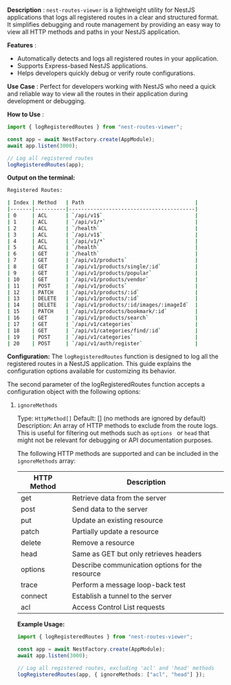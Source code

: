 **Description** :
`nest-routes-viewer` is a lightweight utility for NestJS applications that logs all registered routes in a clear and structured format. It simplifies debugging and route management by providing an easy way to view all HTTP methods and paths in your NestJS application.

**Features** :

-   Automatically detects and logs all registered routes in your application.
-   Supports Express-based NestJS applications.
-   Helps developers quickly debug or verify route configurations.

**Use Case** :
Perfect for developers working with NestJS who need a quick and reliable way to view all the routes in their application during development or debugging.

**How to Use** :

```typescript
import { logRegisteredRoutes } from "nest-routes-viewer";

const app = await NestFactory.create(AppModule);
await app.listen(3000);

// Log all registered routes
logRegisteredRoutes(app);
```

**Output on the terminal:**

```bash
Registered Routes:

| Index | Method   | Path                                    |
|-------|----------|-----------------------------------------|
| 0     | ACL      | `/api/v1$`                              |
| 1     | ACL      | `/api/v1/*`                             |
| 2     | ACL      | `/health`                               |
| 3     | ACL      | `/api/v1$`                              |
| 4     | ACL      | `/api/v1/*`                             |
| 5     | ACL      | `/health`                               |
| 6     | GET      | `/health`                               |
| 7     | GET      | `/api/v1/products`                      |
| 8     | GET      | `/api/v1/products/single/:id`           |
| 9     | GET      | `/api/v1/products/popular`              |
| 10    | GET      | `/api/v1/products/vendor`               |
| 11    | POST     | `/api/v1/products`                      |
| 12    | PATCH    | `/api/v1/products/:id`                  |
| 13    | DELETE   | `/api/v1/products/:id`                  |
| 14    | DELETE   | `/api/v1/products/:id/images/:imageId`  |
| 15    | PATCH    | `/api/v1/products/bookmark/:id`         |
| 16    | GET      | `/api/v1/products/search`               |
| 17    | GET      | `/api/v1/categories`                    |
| 18    | GET      | `/api/v1/categories/find/:id`           |
| 19    | POST     | `/api/v1/categories`                    |
| 20    | POST     | `/api/v1/auth/register`                 |
```

**Configuration:**
The `logRegisteredRoutes` function is designed to log all the registered routes in a NestJS application. This guide explains the configuration options available for customizing its behavior.

The second parameter of the logRegisteredRoutes function accepts a configuration object with the following options:

1. `ignoreMethods`

    Type: `HttpMethod[]`
    Default: [] (no methods are ignored by default)
    Description: An array of HTTP methods to exclude from the route logs. This is useful for filtering out methods such as `options ` or `head` that might not be relevant for debugging or API documentation purposes.

    The following HTTP methods are supported and can be included in the `ignoreMethods` array:

    | HTTP Method | Description                                     |
    | ----------- | ----------------------------------------------- |
    | get         | Retrieve data from the server                   |
    | post        | Send data to the server                         |
    | put         | Update an existing resource                     |
    | patch       | Partially update a resource                     |
    | delete      | Remove a resource                               |
    | head        | Same as GET but only retrieves headers          |
    | options     | Describe communication options for the resource |
    | trace       | Perform a message loop-back test                |
    | connect     | Establish a tunnel to the server                |
    | acl         | Access Control List requests                    |

    **Example Usage:**

    ```typescript
    import { logRegisteredRoutes } from "nest-routes-viewer";

    const app = await NestFactory.create(AppModule);
    await app.listen(3000);

    // Log all registered routes, excluding 'acl' and 'head' methods
    logRegisteredRoutes(app, { ignoreMethods: ["acl", "head"] });
    ```
